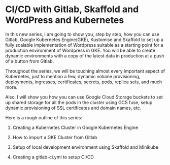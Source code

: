 # CI/CD with Gitlab, Skaffold and WordPress and Kubernetes

In this new series, I am going to show you, step by step, how you can use Gitlab, Google Kubernetes Engine(GKE), Kustomise and Skaffold to set up a fully scalable implementation of Wordpress suitable as a starting point for a production environment of Wordpress in GKE.
You will be able to create dynamic environments with a copy of the latest data in production at a push of a button from Gitlab. 

Throughout the series, we will be touching almost every important aspect of Kubernetes, just to mention a few, dynamic volume provisioning, deployments, ingresses, certificates, secrets, pods, replica sets, and much more.

Also, I will show you how you can use Google Cloud Storage buckets to set up shared storage for all the pods in the cluster using GCS fuse, setup dynamic provisioning of SSL certificates and domain names, etc.

Here is a rough outline of this series:

 1. Creating a Kubernetes Cluster in Google Kubernetes Engine

 2. How to import a GKE Cluster from Gitlab

 3. Setup of local development environment using Skaffold and Minikube

 4. Creating a gitlab-ci.yml to setup CI/CD


